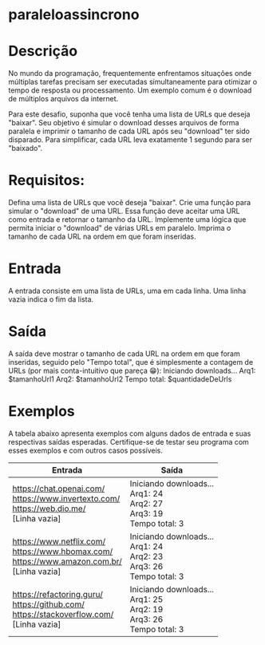 # paraleloassincrono

# Descrição
No mundo da programação, frequentemente enfrentamos situações onde múltiplas tarefas precisam ser executadas simultaneamente para otimizar o tempo de resposta ou processamento. Um exemplo comum é o download de múltiplos arquivos da internet.

Para este desafio, suponha que você tenha uma lista de URLs que deseja "baixar". Seu objetivo é simular o download desses arquivos de forma paralela e imprimir o tamanho de cada URL após seu "download" ter sido disparado. Para simplificar, cada URL leva exatamente 1 segundo para ser "baixado".

# Requisitos:

Defina uma lista de URLs que você deseja "baixar".
Crie uma função para simular o "download" de uma URL. Essa função deve aceitar uma URL como entrada e retornar o tamanho da URL.
Implemente uma lógica que permita iniciar o "download" de várias URLs em paralelo.
Imprima o tamanho de cada URL na ordem em que foram inseridas.  

# Entrada
A entrada consiste em uma lista de URLs, uma em cada linha. Uma linha vazia indica o fim da lista.

# Saída
A saída deve mostrar o tamanho de cada URL na ordem em que foram inseridas, seguido pelo "Tempo total", que é simplesmente a contagem de URLs (por mais conta-intuitivo que pareça 😁):
Iniciando downloads...
Arq1: $tamanhoUrl1
Arq2: $tamanhoUrl2
Tempo total: $quantidadeDeUrls

# Exemplos
A tabela abaixo apresenta exemplos com alguns dados de entrada e suas respectivas saídas esperadas. Certifique-se de testar seu programa com esses exemplos e com outros casos possíveis.  

|Entrada|	Saída|
|-------|--------|
|https://chat.openai.com/<br>https://www.invertexto.com/<br>https://web.dio.me/<br>[Linha vazia]|Iniciando downloads...<br>Arq1: 24<br>Arq2: 27<br>Arq3: 19<br>Tempo total: 3|
|https://www.netflix.com/<br>https://www.hbomax.com/<br>https://www.amazon.com.br/<br>[Linha vazia]<br>|Iniciando downloads...<br>Arq1: 24<br>Arq2: 23<br>Arq3: 26<br>Tempo total: 3|
|https://refactoring.guru/<br>https://github.com/<br>https://stackoverflow.com/<br>[Linha vazia]<br>|Iniciando downloads...<br>Arq1: 25<br>Arq2: 19<br>Arq3: 26<br>Tempo total: 3|  

